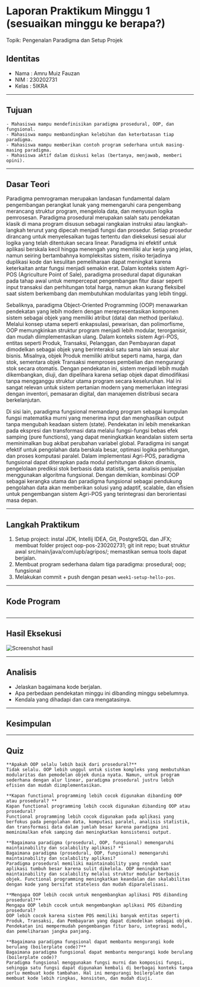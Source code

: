 # Laporan Praktikum Minggu 1 (sesuaikan minggu ke berapa?)
Topik: Pengenalan Paradigma dan Setup Projek

## Identitas
- Nama  : Amru Muiz Fauzan
- NIM   : 230202731
- Kelas : 5IKRA

---

## Tujuan
```
- Mahasiswa mampu mendefinisikan paradigma prosedural, OOP, dan fungsional.
- Mahasiswa mampu membandingkan kelebihan dan keterbatasan tiap paradigma.
- Mahasiswa mampu memberikan contoh program sederhana untuk masing-masing paradigma.
- Mahasiswa aktif dalam diskusi kelas (bertanya, menjawab, memberi opini).
```
---

## Dasar Teori
Paradigma pemrograman merupakan landasan fundamental dalam pengembangan perangkat lunak yang memengaruhi cara pengembang merancang struktur program, mengelola data, dan menyusun logika pemrosesan. Paradigma prosedural merupakan salah satu pendekatan klasik di mana program disusun sebagai rangkaian instruksi atau langkah-langkah terurut yang dipecah menjadi fungsi dan prosedur. Setiap prosedur dirancang untuk menyelesaikan tugas tertentu dan dieksekusi sesuai alur logika yang telah ditentukan secara linear. Paradigma ini efektif untuk aplikasi berskala kecil hingga menengah yang memiliki alur kerja yang jelas, namun seiring bertambahnya kompleksitas sistem, risiko terjadinya duplikasi kode dan kesulitan pemeliharaan dapat meningkat karena keterkaitan antar fungsi menjadi semakin erat. Dalam konteks sistem Agri-POS (Agriculture Point of Sale), paradigma prosedural dapat digunakan pada tahap awal untuk mempercepat pengembangan fitur dasar seperti input transaksi dan perhitungan total harga, namun akan kurang fleksibel saat sistem berkembang dan membutuhkan modularitas yang lebih tinggi.

Sebaliknya, paradigma Object-Oriented Programming (OOP) menawarkan pendekatan yang lebih modern dengan merepresentasikan komponen sistem sebagai objek yang memiliki atribut (data) dan method (perilaku). Melalui konsep utama seperti enkapsulasi, pewarisan, dan polimorfisme, OOP memungkinkan struktur program menjadi lebih modular, terorganisir, dan mudah diimplementasikan ulang. Dalam konteks sistem Agri-POS, entitas seperti Produk, Transaksi, Pelanggan, dan Pembayaran dapat dimodelkan sebagai objek yang berinteraksi satu sama lain sesuai alur bisnis. Misalnya, objek Produk memiliki atribut seperti nama, harga, dan stok, sementara objek Transaksi memproses pembelian dan mengurangi stok secara otomatis. Dengan pendekatan ini, sistem menjadi lebih mudah dikembangkan, diuji, dan dipelihara karena setiap objek dapat dimodifikasi tanpa mengganggu struktur utama program secara keseluruhan. Hal ini sangat relevan untuk sistem pertanian modern yang memerlukan integrasi dengan inventori, pemasaran digital, dan manajemen distribusi secara berkelanjutan.

Di sisi lain, paradigma fungsional memandang program sebagai kumpulan fungsi matematika murni yang menerima input dan menghasilkan output tanpa mengubah keadaan sistem (state). Pendekatan ini lebih menekankan pada ekspresi dan transformasi data melalui fungsi-fungsi bebas efek samping (pure functions), yang dapat meningkatkan keandalan sistem serta meminimalkan bug akibat perubahan variabel global. Paradigma ini sangat efektif untuk pengolahan data berskala besar, optimasi logika perhitungan, dan proses komputasi paralel. Dalam implementasi Agri-POS, paradigma fungsional dapat diterapkan pada modul perhitungan diskon dinamis, pengelolaan prediksi stok berbasis data statistik, serta analisis penjualan menggunakan algoritma fungsional. Dengan demikian, kombinasi OOP sebagai kerangka utama dan paradigma fungsional sebagai pendukung pengolahan data akan memberikan solusi yang adaptif, scalable, dan efisien untuk pengembangan sistem Agri-POS yang terintegrasi dan berorientasi masa depan.

---

## Langkah Praktikum
1. Setup project: instal JDK, Intellij IDEA, Git, PostgreSQL dan JFX; membuat folder project oop-pos-230202731; git init repo; buat struktur awal src/main/java/com/upb/agripos/; memastikan semua tools dapat berjalan.
2. Membuat program sederhana dalam tiga paradigma: prosedural; oop; fungsional
3. Melakukan commit + push dengan pesan `` week1-setup-hello-pos ``.

---

## Kode Program
```java

```

---

## Hasil Eksekusi
![Screenshot hasil](screenshots/hasil.png)

---

## Analisis
- Jelaskan bagaimana kode berjalan.  
- Apa perbedaan pendekatan minggu ini dibanding minggu sebelumnya.  
- Kendala yang dihadapi dan cara mengatasinya.  

---

## Kesimpulan

---

## Quiz
```
**Apakah OOP selalu lebih baik dari prosedural?**
Tidak selalu. OOP lebih unggul untuk sistem kompleks yang membutuhkan modularitas dan pemodelan objek dunia nyata. Namun, untuk program sederhana dengan alur linear, paradigma prosedural justru lebih efisien dan mudah diimplementasikan.

**Kapan functional programming lebih cocok digunakan dibanding OOP atau prosedural? **
Kapan functional programming lebih cocok digunakan dibanding OOP atau prosedural?
Functional programming lebih cocok digunakan pada aplikasi yang berfokus pada pengolahan data, komputasi paralel, analisis statistik, dan transformasi data dalam jumlah besar karena paradigma ini meminimalkan efek samping dan meningkatkan konsistensi output.

**Bagaimana paradigma (prosedural, OOP, fungsional) memengaruhi maintainability dan scalability aplikasi? **
Bagaimana paradigma (prosedural, OOP, fungsional) memengaruhi maintainability dan scalability aplikasi?
Paradigma prosedural memiliki maintainability yang rendah saat aplikasi tumbuh besar karena sulit dikelola. OOP meningkatkan maintainability dan scalability melalui struktur modular berbasis objek. Functional programming meningkatkan keandalan dan skalabilitas dengan kode yang bersifat stateless dan mudah diparalelisasi.

**Mengapa OOP lebih cocok untuk mengembangkan aplikasi POS dibanding prosedural?**
Mengapa OOP lebih cocok untuk mengembangkan aplikasi POS dibanding prosedural?
OOP lebih cocok karena sistem POS memiliki banyak entitas seperti Produk, Transaksi, dan Pembayaran yang dapat dimodelkan sebagai objek. Pendekatan ini mempermudah pengembangan fitur baru, integrasi modul, dan pemeliharaan jangka panjang.

**Bagaimana paradigma fungsional dapat membantu mengurangi kode berulang (boilerplate code)?**
Bagaimana paradigma fungsional dapat membantu mengurangi kode berulang (boilerplate code)?
Paradigma fungsional menggunakan fungsi murni dan komposisi fungsi, sehingga satu fungsi dapat digunakan kembali di berbagai konteks tanpa perlu membuat kode tambahan. Hal ini mengurangi boilerplate dan membuat kode lebih ringkas, konsisten, dan mudah diuji.

```

